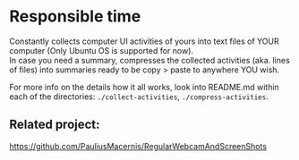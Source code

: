 # Responsible time
Constantly collects computer UI activities of yours into text files of YOUR computer (Only Ubuntu OS is supported for now).  
In case you need a summary, compresses the collected activities (aka. lines of files) into summaries ready to be copy > paste to anywhere YOU wish.  

For more info on the details how it all works, look into README.md within each of the directories: `./collect-activities`, `./compress-activities`.  

## Related project:  

https://github.com/PauliusMacernis/RegularWebcamAndScreenShots  



<!--
## What's done

- *For Ubuntu 20.04 users only:* Scan daily activities, write records to the log file. See `collect-activities`
- *For Ubuntu 20.04 users only:* Inactivity not always properly detected (e.g. locking the screen) therefore minimizing all the Windows (`Super` + `D`) before is a workaround a person should be doing manually.
- *For Ubuntu 20.04 users only:* Some more advanced cases not tested, e.g.: multiple users, multiple working spaces, hibernate, etc. 
- Activities may "compress" into "activity sprints" which is same activity repeatedly recorded for seconds, minutes, etc. See `compress-activities`
- First activity starting 00:00:00 and lasting up to the real first activity in the daily record log is added as "inactivity" in case the first activity in the log is far away from the early midnight
- First activity starting 00:00:00 and lasting up to the real first activity in the daily record log is added as extended up to exact midnight (00:00:00) in case the first activity in the log is very close to the early midnight
- End time has been adjustment to 23:59:59 in the similar way - the start time has been adjusted to 00:00:00.


## Drafting the future, related ideas

THE FOLLOWING LIST IS ON ARCHITECTURE-DEVELOPMENT PHASE. THEREFORE, IT MAY CHANGE QUITE A BIT.  
I AM TRYING TO FIND THE TECHNICAL EXPLANATIONS TO "THE VISION" I HAVE, AND I TRY TO PUT ALL OF IT HERE AS "AN ABSTRACT PLAN".
  
TODO: Scripts, bots, other beauties to develop:
- Scan working processes for "task-alike" (e.g. "AP-number") patterns.  
- Catch when the screen is locked
- Catch when no activity (no keyboard click, no mouse click, no mouse pointer move) 
- Determine patterns for: "work-related activity starts", "private-related activity starts". The default is "continue", if the first record - "private-related activity starts".
- --The content down bellow is under the even more questionable state--
- When the new pattern match detected - send info to Toggle saying "stop all what is going on, start this one".
- Send "stop" to Toggle when a computer turns off, reboots, a user logs off.
- Send "start on unknown" to Toggle when certain software (patterns) starts and the clock is not running yet.
- Add "worked on unknown" time to the first "task-alike" time following.
- Optional setting: Round up the today's Toggl time to 15 minutes (configurable) at 23:59 of each day.
- I use my personal Todoist account to manage my work and life activities. It's the best: fast, easy, simple.
  - Consider Todoist alternatives:
      - TXT file on a computer (basic linux approach - minimum valuable increment, e.g. git works this way) 
      - Google calendar (this actually is the best UI tool in my point of view, timeboxing, day planning, etc. matter.)
      - Google sheets (may be easily done)
- I have a Project there called "Work" (configurable) I switch to that tab to manage my worktime-related activities.
- Issues with me as Assignee syncs to "Work" project from All JIRA projects I have set. 
- Issues are divided into subprojects, according to columns in Jira (all projects merged, may be tagged with project name).
- Issues are listed in the form of: \[{original estimate}\] {TASK-NUMBER} {Title (20 firstchars)} {link to the issue}.
- \[{original estimate}\] part is the estimate of me, not others. Therefore I can estimate my tasks and this do not conflict.
- Setting the tag of "estimate" on JIRA ticket would send messages to the developers of the project asking for the story point value written back into the same thread. This is how \[{original estimate}\] appears on request.
- You may anytime give (but not change, this is important) the value of \[{original estimate}\] manually by editing the line in Todoist. 
- If I move the issue to another subproject - issue's column is changing in JIRA too, assignee is changed by the mapping.
- I create the new ticket by writting something like: "AP> This is the task..." ("AP" stands for the project code, then txt)
- There is one special subproject called "Mental stack".
- If I move any issue to "Mental stack" it starts the Toggle clock on it.
- It may be several tasks in the "Mental stack" (multitasking). Then toggl is ticking in 1 minute (config) chunks to each.
- Order in the "Mental stack" matters. The higher is the task, the bigger time chunk (seconds) it logs to Toggl.
- The ordered list of the "Mental stack" goes to Slack as a personal status message.
- In case you have an empty "Mental stack", the message comes into Slack telling top 5 tasks with links to each you should take on by priority order.
- You have to remove task from "Mental stack" when you finish your work. Otherwise, toggl will continue.
- You will get the reminder to slack to release your "Mental stack" every 2 hours (config) (in case >1 issue there).
- Script X pulls all issues from the desired JIRA columns (by default: "DOING": "In Progress", "Code review", configurable).
- Fetches an Assignee and watchers of each task, retrieves  emails of each individual from JIRA. 
- Merges the email addresses got from JIRA with "email aliases" set in the system, in case more exists.
- The script finds the Assignee by email in Slack
- The script sends Assignee the message to Slack "How many hours left to work on: {link to JIRA task}?"
- The former question is sent only between 45 to 59 minutes of any hour. These are "prefered communication hours" matching law.
- User responds by writing the number (float) to the new thread, in case more links are posted at once.
- The number is being taken by the script and sent to the related JIRA issue to the "Time remaining" field to be updated.
- Each JIRA task has it's evaluation in hours (so far in hours, "story points" field).
- PM sets "the level of tolerance" for each JIRA board, e.g. 20%
- The script monitors JIRA tasks to see if any has reached the level of 100 + tolerance% (max level tolerated) in duration
- If such max level detected then the script finds the email of assignee and the reporter (which suppose to be PM)
- Then script looks at the Google calendar of both and books the meeting of 15 minutes in the closest working time possible
- Then the script takes the google hangouts link and posts that to the slack for both together with the link to the issue
- Another script syncs data from Toggle to Jira and adds the time spent according to the records in Toggl.
- Adding extra callendar items or alternative (@todo: think) according to records in the Float system.
- Post calendar event to JIRA ticket, e.g. as a comment with the info of the past event, e.g. description, time, etc.
- Statistics (story points / hour)
- Adding Comptia troubleshooting steps as subtasks to each bug-type task: https://www.comptia.org/content/guides/a-guide-to-network-troubleshooting
- Track TODO items in the code of the project and use it in metrics too, e.g. to determine how TODO items impact hours/SP ratio.  
- Track vacation time collected. Send a private Slack message each time one more day counts in or out.
- Count time zones in, work by traveling.
- Multiuser support on one machine?
- Collect "TODO" out of each project and make it count as "technical debt & investment" impacts the estimation, health, etc.
- WH and other bonuses, e.g. switch times between activities correlation to WH?
- May Screenshots every now and then + Computer Vision be used to detect inactivity? E.g. something like the following code:

```
#!/usr/bin/env bash
while true
do 
 scrot '%Y-%m-%d-%H:%M:%S.png' -e 'mv $f ~/Pictures/RegularScreenshots/' 
 fswebcam -r 1280x720 --jpeg 85 -D 1 "$HOME/Pictures/RegularWebcam/%Y-%m-%d-%H:%M:%S.jpg"
 sleep 300
done
```

It seems the required lists to make may be these:
- List JIRA systems (urls, boards) and associated credentials also "TODO", "DOING" and "DONE" mapping (all columns)
- List JIRA assignee mapping when status change, e.g. Change "In Progress" to "Code review" will change the assignee too.
- List Slack workspaces and associated credentials
- Google calendar credentials (to look for the time slots, to book the meeting)
- Working hours (to schedule meetings on the right time, etc.)
- People list (email aliases, Slack info, etc.)
-->
